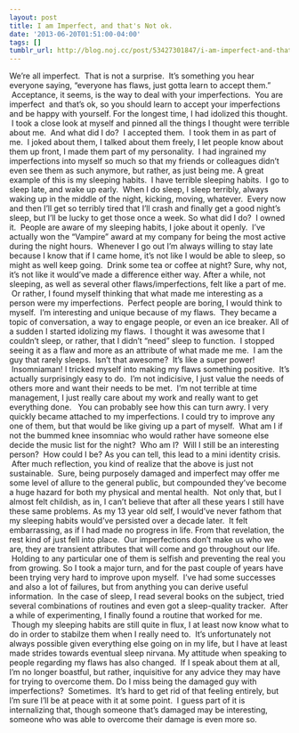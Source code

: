 ```yaml
---
layout: post
title: I am Imperfect, and that's Not ok.
date: '2013-06-20T01:51:00-04:00'
tags: []
tumblr_url: http://blog.noj.cc/post/53427301847/i-am-imperfect-and-thats-not-ok
---
```

We’re all imperfect.  That is not a surprise.  It’s something you hear everyone saying, “everyone has flaws, just gotta learn to accept them.”  Acceptance, it seems, is the way to deal with your imperfections.  You are imperfect  and that’s ok, so you should learn to accept your imperfections and be happy with yourself.
For the longest time, I had idolized this thought.  I took a close look at myself and pinned all the things I thought were terrible about me.  And what did I do?  I accepted them.  I took them in as part of me.  I joked about them, I talked about them freely, I let people know about them up front, I made them part of my personality.  I had ingrained my imperfections into myself so much so that my friends or colleagues didn’t even see them as such anymore, but rather, as just being me.
A great example of this is my sleeping habits.  I have terrible sleeping habits.  I go to sleep late, and wake up early.  When I do sleep, I sleep terribly, always waking up in the middle of the night, kicking, moving, whatever.  Every now and then I’ll get so terribly tired that I’ll crash and finally get a good night’s sleep, but I’ll be lucky to get those once a week.
So what did I do?  I owned it.  People are aware of my sleeping habits, I joke about it openly.  I’ve actually won the “Vampire” award at my company for being the most active during the night hours.  Whenever I go out I’m always willing to stay late because I know that if I came home, it’s not like I would be able to sleep, so might as well keep going.  Drink some tea or coffee at night? Sure, why not, it’s not like it would’ve made a difference either way.
After a while, not sleeping, as well as several other flaws/imperfections, felt like a part of me.  Or rather, I found myself thinking that what made me interesting as a person were my imperfections.  Perfect people are boring, I would think to myself.  I’m interesting and unique because of my flaws.  They became a topic of conversation, a way to engage people, or even an ice breaker.
All of a sudden I started idolizing my flaws.  I thought it was awesome that I couldn’t sleep, or rather, that I didn’t “need” sleep to function.  I stopped seeing it as a flaw and more as an attribute of what made me me.  I am the guy that rarely sleeps.  Isn’t that awesome?  It’s like a super power!  Insomniaman!
I tricked myself into making my flaws something positive.  It’s actually surprisingly easy to do.  I’m not indicisive, I just value the needs of others more and want their needs to be met.  I’m not terrible at time management, I just really care about my work and really want to get everything done.  
You can probably see how this can turn awry.
I very quickly became attached to my imperfections. I could try to improve any one of them, but that would be like giving up a part of myself.  What am I if not the bummed knee insomniac who would rather have someone else decide the music list for the night?  Who am I?  Will I still be an interesting person?  How could I be?
As you can tell, this lead to a mini identity crisis.  After much reflection, you kind of realize that the above is just not sustainable.  Sure, being purposely damaged and imperfect may offer me some level of allure to the general public, but compounded they’ve become a huge hazard for both my physical and mental health.  Not only that, but I almost felt childish, as in, I can’t believe that after all these years I still have these same problems. As my 13 year old self, I would’ve never fathom that my sleeping habits would’ve persisted over a decade later.  It felt embarrassing, as if I had made no progress in life.
From that revelation, the rest kind of just fell into place.  Our imperfections don’t make us who we are, they are transient attributes that will come and go throughout our life.  Holding to any particular one of them is selfish and preventing the real you from growing.
So I took a major turn, and for the past couple of years have been trying very hard to improve upon myself.  I’ve had some successes and also a lot of failures, but from anything you can derive useful information.  In the case of sleep, I read several books on the subject, tried several combinations of routines and even got a sleep-quality tracker.  After a while of experimenting, I finally found a routine that worked for me.  Though my sleeping habits are still quite in flux, I at least now know what to do in order to stabilze them when I really need to.  It’s unfortunately not always possible given everything else going on in my life, but I have at least made strides towards eventual sleep nirvana.
My attitude when speaking to people regarding my flaws has also changed.  If I speak about them at all, I’m no longer boastful, but rather, inquisitive for any advice they may have for trying to overcome them.
Do I miss being the damaged guy with imperfections?  Sometimes.  It’s hard to get rid of that feeling entirely, but I’m sure I’ll be at peace with it at some point.  I guess part of it is internalizing that, though someone that’s damaged may be interesting, someone who was able to overcome their damage is even more so.
